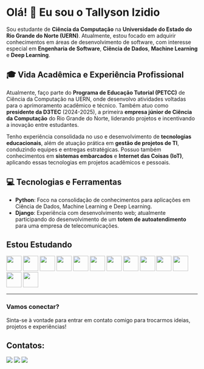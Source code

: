 # Olá! 👋 Eu sou o Tallyson Izidio

Sou estudante de **Ciência da Computação** na **Universidade do Estado do Rio Grande do Norte (UERN)**. Atualmente, estou focado em adquirir conhecimentos em áreas de desenvolvimento de software, com interesse especial em **Engenharia de Software**, **Ciência de Dados**, **Machine Learning** e **Deep Learning**.

## 🎓 Vida Acadêmica e Experiência Profissional

Atualmente, faço parte do **Programa de Educação Tutorial (PETCC)** de Ciência da Computação na UERN, onde desenvolvo atividades voltadas para o aprimoramento acadêmico e técnico. Também atuo como **presidente da D3TEC** (2024-2025), a primeira **empresa júnior de Ciência da Computação** do Rio Grande do Norte, liderando projetos e incentivando a inovação entre estudantes.

Tenho experiência consolidada no uso e desenvolvimento de **tecnologias educacionais**, além de atuação prática em **gestão de projetos de TI**, conduzindo equipes e entregas estratégicas. Possuo também conhecimentos em **sistemas embarcados** e **Internet das Coisas (IoT)**, aplicando essas tecnologias em projetos acadêmicos e pessoais.


## 💻 Tecnologias e Ferramentas
- **Python**: Foco na consolidação de conhecimentos para aplicações em Ciência de Dados, Machine Learning e Deep Learning.
- **Django**: Experiência com desenvolvimento web; atualmente participando do desenvolvimento de um **totem de autoatendimento** para uma empresa de telecomunicações.

## Estou Estudando 
<img loading="lazy" src="https://cdn.jsdelivr.net/gh/devicons/devicon@latest/icons/cplusplus/cplusplus-original.svg" width="40" height="40"/> <img loading="lazy" src="https://cdn.jsdelivr.net/gh/devicons/devicon@latest/icons/django/django-plain-wordmark.svg" width="40" height="40"/> <img loading="lazy" src="https://cdn.jsdelivr.net/gh/devicons/devicon@latest/icons/djangorest/djangorest-line-wordmark.svg" width="40" height="40"/> <img loading="lazy" src="https://cdn.jsdelivr.net/gh/devicons/devicon@latest/icons/docker/docker-original-wordmark.svg" width="40" height="40"/> <img loading="lazy" src="https://cdn.jsdelivr.net/gh/devicons/devicon@latest/icons/git/git-original.svg" width="40" height="40"/> <img loading="lazy" src="https://cdn.jsdelivr.net/gh/devicons/devicon@latest/icons/kaggle/kaggle-original-wordmark.svg" width="40" height="40"/> <img loading="lazy" src="https://cdn.jsdelivr.net/gh/devicons/devicon@latest/icons/keras/keras-original.svg" width="40" height="40"/> <img loading="lazy" src="https://cdn.jsdelivr.net/gh/devicons/devicon@latest/icons/linux/linux-original.svg" width="40" height="40"/> <img loading="lazy" src="https://cdn.jsdelivr.net/gh/devicons/devicon@latest/icons/pandas/pandas-original.svg" width="40" height="40"/> <img loading="lazy" src="https://cdn.jsdelivr.net/gh/devicons/devicon@latest/icons/postgresql/postgresql-original.svg" width="40" height="40"/> <img loading="lazy" src="https://cdn.jsdelivr.net/gh/devicons/devicon@latest/icons/python/python-original.svg" width="40" height="40"/> <img loading="lazy" src="https://cdn.jsdelivr.net/gh/devicons/devicon@latest/icons/tensorflow/tensorflow-original.svg" width="40" height="40"/> <img loading="lazy" src="https://cdn.jsdelivr.net/gh/devicons/devicon@latest/icons/unifiedmodelinglanguage/unifiedmodelinglanguage-original.svg" width="40" height="40"/> 

---

### Vamos conectar?
Sinta-se à vontade para entrar em contato comigo para trocarmos ideias, projetos e experiências!

## Contatos:

<div>
<a href="https://instagram.com/tallyson_izidio" target="_blank"><img loading="lazy" src="https://img.shields.io/badge/-Instagram-%23E4405F?style=for-the-badge&logo=instagram&logoColor=white" target="_blank"></a>
<a href = "mailto:contato@emanuelizidio@gmail.com"><img loading="lazy" src="https://img.shields.io/badge/Gmail-D14836?style=for-the-badge&logo=gmail&logoColor=white" target="_blank"></a>
<a href="[https://www.linkedin.com/in/seu-usuário-linkedln-aqui](https://www.linkedin.com/in/tallyson-izidio-1401261b1)" target="_blank"><img loading="lazy" src="https://img.shields.io/badge/-LinkedIn-%230077B5?style=for-the-badge&logo=linkedin&logoColor=white" target="_blank"></a>   
</div>
